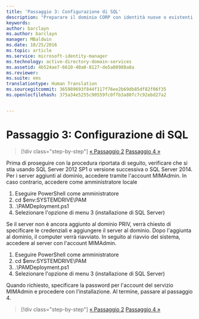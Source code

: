 ```yaml
---
title: 'Passaggio 3: Configurazione di SQL'
description: "Preparare il dominio CORP con identità nuove o esistenti da gestire con Privileged Identity Manager tramite gli script"
keywords: 
author: barclayn
ms.author: barclayn
manager: MBaldwin
ms.date: 10/25/2016
ms.topic: article
ms.service: microsoft-identity-manager
ms.technology: active-directory-domain-services
ms.assetid: 4b524ae7-6610-40a0-8127-de5a08988a8a
ms.reviewer: 
ms.suite: ems
translationtype: Human Translation
ms.sourcegitcommit: 365989693f844f117f76ee2b69db85df82f06f35
ms.openlocfilehash: 375a34e5255c90559fc0ffb3a80fc7c92ebd27a2


---
```

# <a name="step-3-configuring-sql"></a>Passaggio 3: Configurazione di SQL

>[!div class="step-by-step"]
[« Passaggio 2](sp1-step2-configuring-corp-domain.md)
[Passaggio 4 »](sp1-step4-configuring-sharepoint.md)

Prima di proseguire con la procedura riportata di seguito, verificare che si stia usando SQL Server 2012 SP1 o versione successiva o SQL Server 2014. Per i server aggiunti al dominio, accedere tramite l'account MIMAdmin. In caso contrario, accedere come amministratore locale
1. Eseguire PowerShell come amministratore
2. cd $env:SYSTEMDRIVE\PAM
3. .\PAMDeployment.ps1
4. Selezionare l'opzione di menu 3 (installazione di SQL Server)

  Se il server non è ancora aggiunto al dominio PRIV, verrà chiesto di specificare le credenziali e aggiungere il server al dominio.
  Dopo l'aggiunta al dominio, il computer verrà riavviato. In seguito al riavvio del sistema, accedere al server con l'account MIMAdmin.

1. Eseguire PowerShell come amministratore
2. cd $env:SYSTEMDRIVE\PAM
3. .\PAMDeployment.ps1
4. Selezionare l'opzione di menu 3 (installazione di SQL Server)

Quando richiesto, specificare la password per l'account del servizio MIMAdmin e procedere con l'installazione. Al termine, passare al passaggio 4.

>[!div class="step-by-step"]
[« Passaggio 2](sp1-step2-configuring-corp-domain.md)
[Passaggio 4 »](sp1-step4-configuring-sharepoint.md)



<!--HONumber=Nov16_HO2-->


